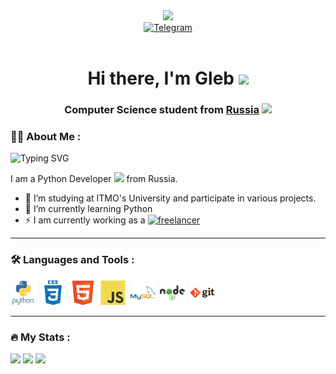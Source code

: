 <div id="header" align="center">
  <img src="https://media.giphy.com/media/M9gbBd9nbDrOTu1Mqx/giphy.gif" width="100"/>
  <div id="badges">
    <a href="https://t.me/polar_k">
      <img src="https://img.shields.io/badge/TELEGRAM-blue?style=for-the-badge&logo=telegram&logoColor=white" alt="Telegram"/>
    </a>
  </div>
  <img src="https://komarev.com/ghpvc/?username=M1X7URK44&style=flat-square&color=blue" alt=""/>
  <h1>
    Hi there, I'm Gleb
    <img src="https://media.giphy.com/media/hvRJCLFzcasrR4ia7z/giphy.gif" width="30px"/>
    <h3 align="center">Computer Science student from <a href="http://www.fsb.ru/">Russia</a> <img src="https://abali.ru/wp-content/uploads/2014/03/razvivayushhijsya_flag_rossii_100x100.gif" width="30"></h3>
  </h1>
</div>


### :woman_technologist: About Me :
![Typing SVG](https://readme-typing-svg.herokuapp.com?color=%2336BCF7&lines=Computer+science+student)

I am a Python Developer <img src="https://media.giphy.com/media/WUlplcMpOCEmTGBtBW/giphy.gif" width="30"> from Russia.

- 🔭 I’m studying at ITMO's University and participate in various projects.
- 🌱 I’m currently learning Python
- ⚡ I am currently working as a [![freelancer](https://img.shields.io/badge/freelancer-2F3134?style=for-the-badge&logo=freelancer&logoColor=white)](https://kwork.ru/user/m1x7urka)

---

### :hammer_and_wrench: Languages and Tools :
<div>
  <img src="https://github.com/devicons/devicon/blob/master/icons/python/python-original-wordmark.svg" title="Python" alt="Python" width="40" height="40"/>&nbsp;
  <img src="https://github.com/devicons/devicon/blob/master/icons/css3/css3-plain-wordmark.svg"  title="CSS3" alt="CSS" width="40" height="40"/>&nbsp;
  <img src="https://github.com/devicons/devicon/blob/master/icons/html5/html5-original.svg" title="HTML5" alt="HTML" width="40" height="40"/>&nbsp;
  <img src="https://github.com/devicons/devicon/blob/master/icons/javascript/javascript-original.svg" title="JavaScript" alt="JavaScript" width="40" height="40"/>&nbsp;
  <img src="https://github.com/devicons/devicon/blob/master/icons/mysql/mysql-original-wordmark.svg" title="MySQL"  alt="MySQL" width="40" height="40"/>&nbsp;
  <img src="https://github.com/devicons/devicon/blob/master/icons/nodejs/nodejs-original-wordmark.svg" title="NodeJS" alt="NodeJS" width="40" height="40"/>&nbsp;
  <img src="https://github.com/devicons/devicon/blob/master/icons/git/git-original-wordmark.svg" title="Git" **alt="Git" width="40" height="40"/>
</div>

---

### :fire: My Stats :
<div id="stat" align="left">
  <img src="https://github-profile-summary-cards.vercel.app/api/cards/profile-details?username=M1X7URK44&theme=github_dark"/>
  <img src="https://github-profile-summary-cards.vercel.app/api/cards/most-commit-language?username=M1X7URK44&theme=github_dark"/>
  <img src="https://github-profile-summary-cards.vercel.app/api/cards/stats?username=M1X7URK44&theme=github_dark"/>
</div>
